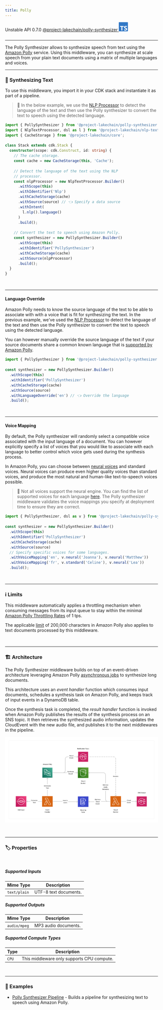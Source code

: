 ```yaml
---
title: Polly
---
```


<span title="Label: Pro" data-view-component="true" class="Label Label--api text-uppercase">
  Unstable API
</span>
<span title="Label: Pro" data-view-component="true" class="Label Label--version text-uppercase">
  0.7.0
</span>
<span title="Label: Pro" data-view-component="true" class="Label Label--package">
  <a target="_blank" href="https://www.npmjs.com/package/@project-lakechain/polly-synthesizer">
    @project-lakechain/polly-synthesizer
  </a>
</span>
<span class="language-icon">
  <svg role="img" viewBox="0 0 24 24" width="30" xmlns="http://www.w3.org/2000/svg" style="fill: #3178C6;"><title>TypeScript</title><path d="M1.125 0C.502 0 0 .502 0 1.125v21.75C0 23.498.502 24 1.125 24h21.75c.623 0 1.125-.502 1.125-1.125V1.125C24 .502 23.498 0 22.875 0zm17.363 9.75c.612 0 1.154.037 1.627.111a6.38 6.38 0 0 1 1.306.34v2.458a3.95 3.95 0 0 0-.643-.361 5.093 5.093 0 0 0-.717-.26 5.453 5.453 0 0 0-1.426-.2c-.3 0-.573.028-.819.086a2.1 2.1 0 0 0-.623.242c-.17.104-.3.229-.393.374a.888.888 0 0 0-.14.49c0 .196.053.373.156.529.104.156.252.304.443.444s.423.276.696.41c.273.135.582.274.926.416.47.197.892.407 1.266.628.374.222.695.473.963.753.268.279.472.598.614.957.142.359.214.776.214 1.253 0 .657-.125 1.21-.373 1.656a3.033 3.033 0 0 1-1.012 1.085 4.38 4.38 0 0 1-1.487.596c-.566.12-1.163.18-1.79.18a9.916 9.916 0 0 1-1.84-.164 5.544 5.544 0 0 1-1.512-.493v-2.63a5.033 5.033 0 0 0 3.237 1.2c.333 0 .624-.03.872-.09.249-.06.456-.144.623-.25.166-.108.29-.234.373-.38a1.023 1.023 0 0 0-.074-1.089 2.12 2.12 0 0 0-.537-.5 5.597 5.597 0 0 0-.807-.444 27.72 27.72 0 0 0-1.007-.436c-.918-.383-1.602-.852-2.053-1.405-.45-.553-.676-1.222-.676-2.005 0-.614.123-1.141.369-1.582.246-.441.58-.804 1.004-1.089a4.494 4.494 0 0 1 1.47-.629 7.536 7.536 0 0 1 1.77-.201zm-15.113.188h9.563v2.166H9.506v9.646H6.789v-9.646H3.375z"/></svg>
</span>
<div style="margin-top: 26px"></div>

---

The Polly Synthesizer allows to synthesize speech from text using the [Amazon Polly](https://aws.amazon.com/polly/) service. Using this middleware, you can synthesize at scale speech from your plain text documents using a matrix of multiple languages and voices.

---

### 📝 Synthesizing Text

To use this middleware, you import it in your CDK stack and instantiate it as part of a pipeline.

> 💁 In the below example, we use the [NLP Processor](/project-lakechain/text-processing/nlp-text-processor) to detect the language of the text and then use the Polly synthesizer to convert the text to speech using the detected language.

```typescript
import { PollySynthesizer } from '@project-lakechain/polly-synthesizer';
import { NlpTextProcessor, dsl as l } from '@project-lakechain/nlp-text-processor';
import { CacheStorage } from '@project-lakechain/core';

class Stack extends cdk.Stack {
  constructor(scope: cdk.Construct, id: string) {
    // The cache storage.
    const cache = new CacheStorage(this, 'Cache');
    
    // Detect the language of the text using the NLP
    // processor.
    const nlpProcessor = new NlpTextProcessor.Builder()
      .withScope(this)
      .withIdentifier('Nlp')
      .withCacheStorage(cache)
      .withSource(source) // 👈 Specify a data source
      .withIntent(
        l.nlp().language()
      )
      .build();

    // Convert the text to speech using Amazon Polly.
    const synthesizer = new PollySynthesizer.Builder()
      .withScope(this)
      .withIdentifier('PollySynthesizer')
      .withCacheStorage(cache)
      .withSource(nlpProcessor)
      .build();
  }
}
```

<br>

---

#### Language Override

Amazon Polly needs to know the source language of the text to be able to associate with with a voice that is fit for synthesizing the text. In the previous example, we've used the [NLP Processor](/project-lakechain/text-processing/nlp-text-processor) to detect the language of the text and then use the Polly synthesizer to convert the text to speech using the detected language.

You can however manually override the source language of the text if your source documents share a common known language that is [supported by Amazon Polly](https://docs.aws.amazon.com/polly/latest/dg/SupportedLanguage.html).

```typescript
import { PollySynthesizer } from '@project-lakechain/polly-synthesizer';

const synthesizer = new PollySynthesizer.Builder()
  .withScope(this)
  .withIdentifier('PollySynthesizer')
  .withCacheStorage(cache)
  .withSource(source)
  .withLanguageOverride('en') // 👈 Override the language
  .build();
```

<br>

---

#### Voice Mapping

By default, the Polly synthesizer will randomly select a compatible voice associated with the input language of a document. You can however explicitly specify a list of voices that you would like to associate with each language to better control which voice gets used during the synthesis process.

In Amazon Polly, you can choose between [neural voices](https://docs.aws.amazon.com/polly/latest/dg/ntts-voices-main.html) and standard voices. Neural voices can produce even higher quality voices than standard voices, and produce the most natural and human-like text-to-speech voices possible.

> 💁 Not all voices support the neural engine. You can find the list of supported voices for each language [here](https://docs.aws.amazon.com/polly/latest/dg/voicelist.html). The Polly synthesizer middleware validates the voice mappings you specify at deployment time to ensure they are correct.

```typescript
import { PollySynthesizer, dsl as v } from '@project-lakechain/polly-synthesizer';

const synthesizer = new PollySynthesizer.Builder()
  .withScope(this)
  .withIdentifier('PollySynthesizer')
  .withCacheStorage(cache)
  .withSource(source)
  // Specify specific voices for some languages.
  .withVoiceMapping('en', v.neural('Joanna'), v.neural('Matthew'))
  .withVoiceMapping('fr', v.standard('Celine'), v.neural('Lea'))
  .build();
```

<br>

---

### ℹ️ Limits

This middleware automatically applies a throttling mechanism when consuming messages from its input queue to stay within the minimal [Amazon Polly Throttling Rates](https://docs.aws.amazon.com/polly/latest/dg/limits.html) of 1 tps.

The applicable [limit](https://docs.aws.amazon.com/polly/latest/dg/limits.html) of 200,000 characters in Amazon Polly also applies to text documents processed by this middleware.

<br>

---

### 🏗️ Architecture

The Polly Synthesizer middleware builds on top of an event-driven architecture leveraging Amazon Polly [asynchronous jobs](https://docs.aws.amazon.com/polly/latest/dg/asynchronous.html) to synthesize long documents.

This architecture uses an *event handler* function which consumes input documents, schedules a synthesis task on Amazon Polly, and keeps track of input events in a DynamoDB table.

Once the synthesis task is completed, the *result handler* function is invoked when Amazon Polly publishes the results of the synthesis process on an SNS topic. It then retrieves the synthesized audio information, updates the CloudEvent with the new audio file, and publishes it to the next middlewares in the pipeline.

![Polly Synthesizer Architecture](../../../assets/polly-synthesizer-architecture.png)

<br>

---

### 🏷️ Properties

<br>

##### Supported Inputs

|  Mime Type  | Description |
| ----------- | ----------- |
| `text/plain` | UTF-8 text documents. |

##### Supported Outputs

|  Mime Type  | Description |
| ----------- | ----------- |
| `audio/mpeg` | MP3 audio documents. |

##### Supported Compute Types

| Type  | Description |
| ----- | ----------- |
| `CPU` | This middleware only supports CPU compute. |

<br>

---

### 📖 Examples

- [Polly Synthesizer Pipeline](https://github.com/awslabs/project-lakechain/tree/main/examples/simple-pipelines/text-to-speech-pipelines/polly-synthesizer) - Builds a pipeline for synthesizing text to speech using Amazon Polly.
